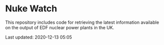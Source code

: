 # Nuke Watch

This repository includes code for retrieving the latest information available on the output of EDF nuclear power plants in the UK.

Last updated: 2020-12-13 05:05